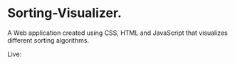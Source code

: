 # Sorting-Visualizer.
A Web application created using CSS, HTML and JavaScript that visualizes different sorting algorithms.

Live: 
